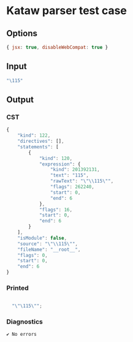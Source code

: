 # Kataw parser test case

## Options

`````js
{ jsx: true, disableWebCompat: true }
`````

## Input

`````js
"\115"
`````

## Output

### CST

```javascript
{
    "kind": 122,
    "directives": [],
    "statements": [
        {
            "kind": 120,
            "expression": {
                "kind": 201392131,
                "text": "115",
                "rawText": "\"\\115\"",
                "flags": 262240,
                "start": 0,
                "end": 6
            },
            "flags": 16,
            "start": 0,
            "end": 6
        }
    ],
    "isModule": false,
    "source": "\"\\115\"",
    "fileName": "__root__",
    "flags": 0,
    "start": 0,
    "end": 6
}
```

### Printed

```javascript

  "\"\115\"";

```

### Diagnostics

```javascript
✔ No errors
```

